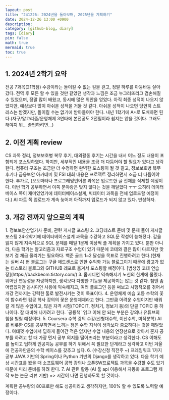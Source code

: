 ```yaml
---
layout: post
title: "241226: 2024년을 돌아보며, 2025년을 계획하기"
date: 2024-12-26 13:00 +0900
description: 
category: [github-blog, diary]
tags: [diary]
pin: false
math: true
mermaid: true
toc: true
---
```


<h2>1. 2024년 2학기 요약</h2>  
전공 7과목(21학점) 수강이라는 돌이킬 수 없는 길을 걷고, 정말 하루를 아둥바둥 살아갔다.  
전역 후 모든 할 수 있을 것만 같았던 생각과 느낌은 조금 누그러뜨리고 겸손해질 수 있었으며, 정말 많이 배웠고, 동시에 많은 위안을 얻었다.  
아직 최종 성적이 나오지 않았지만, 예상보다 많이 아쉬운 성적을 거둘 것 같다.  
아쉬운 성적이 나오면 당연히 스트레스는 받겠지만, 돌이킬 수는 없기에 받아들여야 한다.  
내년 1학기에 A+로 도배하면 된다.(자구/알고리즘/운영체제 3연타에 본전공도 2전필이라 쉽지는 않을 것이다. 그래도 해야지 뭐... 졸업하려면...)  

<h2>2. 이전 계획 review</h2>
CS 과목 정리, 정보보호병 복무 후기, 대외활동 후기는 시간을 내서 어느 정도 내용이 포함되게 포스팅하였다.  
하지만, 세부적인 내용을 조금 더 다듬어야 할 필요가 있다고 생각한다. 컴퓨터 구조는 조금만 더 수정하면 완벽한 포스팅이 될 것 같고, 정보보호병 복무 후기나 금융보안 아카데미 및 FSI 대회 내용은 프로젝트 정리하면서 조금 더 다듬어야 한다. 추가로, (오토마타나 프로그래밍언어론 과목은 업로드한 글 전체를 삭제할 예정이다. 이번 학기 공부하면서 이쪽 분야랑은 맞지 않다는 것을 깨달았다 ㅜㅜ 오히려 데이터베이스 쪽이 재미있었기에 데이터베이스설계, 빅데이터 과목을 전체 업로드할 예정이다.)  
AI 파트 쪽 업로드가 계속 늦어져 아직까지 업로드가 되지 않고 있다. 반성하자.   


<h2>3. 개강 전까지 앞으로의 계획</h2>  
1. 정보보안산업기사 준비, 관련 게시글 포스팅  
2. 코딩테스트 준비 및 문제 풀이 게시글 포스팅  
  24-2학기에 데이터베이스설계 과목을 수강하고 SQL문 작성이 능해졌다. 감을 잃지 않게 지속적으로 SQL 문제를 매일 1문제 이상씩 풀 계획을 가지고 있다.  
  뿐만 아니라, 다음 학기는 알고리즘과 자료구조 수업이 있기 때문에 코테와 결은 많이 다르지만 맛보기 겸 체급 올리기는 필요하다. 백준 골드 1~2 달성을 목표로 진행하려고 한다.(현재는 실버 4)  
  현 블로그는 구글 애드센스로 인한 수익화 가능 블로그이기 때문에 광고가 없는 티스토리 블로그와 GITHUB 레포로 옮겨서 포스팅할 예정이다.  
  [범생잉 코테 연습장](https://backbeom.tistory.com/)  
3. 옵시디언 익숙해지기  
  노션의 한계에 물렸다. 뛰어난 연동성을 자랑하지만, 생각보다 다양한 기능을 제공하지는 않는 것 같다. 첨엔 좀 어렵겠지만 옵시디언 사용에 익숙해지고, 여러 플로그인 등을 써보고 시행착오를 겪어서 개강 전까지는 강력한 툴로 발전시키는 것이 목표이다.  
4. 운영체제 예습  
  고등 수학의 꽃이 함수라면 컴공 학사 강의의 꽃은 운영체제라고 한다.  
  그만큼 어려운 수업이지만 배워갈 게 많은 수업이고, 많은 자격 시험(TOPCIT, 정처기, 정보기 등)의 단골 TOPIC 중 하나이다.  
  잘 대비해 나가려고 한다. `공룡책` 읽고 이해 안 되는 부분은 강의나 유튜브의 힘을 빌릴 예정이다.  
5. Coursera 수학 강의 수강(선형대수학, 이산수학, 미적분학)  
  AI를 비롯한 CS를 공부하면서 느끼는 점은 수학 지식이 생각보다 중요하다는 것을 깨달았다. 여태껏 수업에서 딥하게 들어간 적은 없지만 수업 내용의 연장선으로 찾아서 혼자 공부를 하려고 할 때 가장 먼저 공부 의지를 떨어뜨리는 부분이라고 생각한다. CS 이해도를 높이고 딥하게 인공지능 공부를 하기 위해서 꼭 필요한 단계라고 생각하고 이번 겨울에 전공자만큼의 수학 베이스를 갖추고 싶다.  
6. (수강신청 직전주 ~) 프레임워크 1가지 공부  
  JAVA 기반의 Spring이나 Python 기반의 Django를 생각하고 있다. 다음 학기 예상 시간표를 봤을 때 소프트웨어 공학 강의나 오픈SW프로젝트 과목을 수강할 수도 있기 때문에 미리 준비를 하려 한다.
7. AI 관련 활동 (AI 툴 api 이용해서 자동화 프로그램 제작 또는 논문 리뷰 기반) => 시간이 나면 진행하도록 할 것이다.  

계획한 공부량의 80프로만 해도 성공이라고 생각하지만, 100% 할 수 있도록 노력할 예정이다.  

